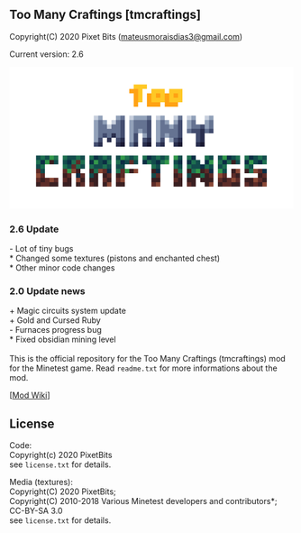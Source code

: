 ## Too Many Craftings [tmcraftings]
Copyright(C) 2020 Pixet Bits (mateusmoraisdias3@gmail.com)

Current version: 2.6

<img src= "screenshot.png">

### 2.6 Update
\- Lot of tiny bugs<br/>
\* Changed some textures (pistons and enchanted chest)<br/>
\* Other minor code changes<br/>

### 2.0 Update news

\+ Magic circuits system update<br/>
\+ Gold and Cursed Ruby<br/>
\- Furnaces progress bug<br/>
\* Fixed obsidian mining level<br/>
<br/>
This is the official repository for the Too Many Craftings (tmcraftings) mod for the Minetest game.
Read `readme.txt` for more informations about the mod.

[[Mod Wiki](https://github.com/PixetBits/tmcraftings/blob/master/WIKI.pt.md)]

## License
Code:<br/>
Copyright(c) 2020 PixetBits<br/>
see `license.txt` for details.<br/>

Media (textures):<br/>
Copyright(C) 2020 PixetBits;<br/>
Copyright(C) 2010-2018 Various Minetest developers and contributors*; CC-BY-SA 3.0<br/>
see `license.txt` for details.
